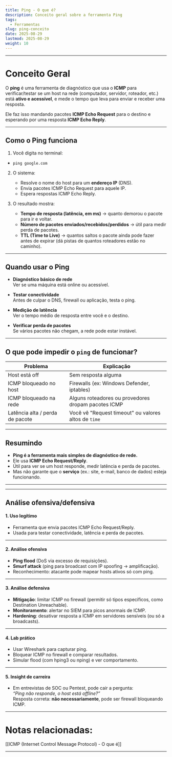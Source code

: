 ```yaml
---
title: Ping - O que é?
description: Conceito geral sobre a ferramenta Ping
tags:
  - Ferramentas
slug: ping-conceito
date: 2025-08-29
lastmod: 2025-08-29
weight: 10
---
```

---
# Conceito Geral

O **ping** é uma ferramenta de diagnóstico que usa o **ICMP** para verificar/testar se um host na rede (computador, servidor, roteador, etc.) está **ativo e acessível**, e mede o tempo que leva para enviar e receber uma resposta.

Ele faz isso mandando pacotes **ICMP Echo Request** para o destino e esperando por uma resposta **ICMP Echo Reply**.

---
## Como o Ping funciona

1. Você digita no terminal:

  * ``ping google.com``

2. O sistema:

    - Resolve o nome do host para um **endereço IP** (DNS).
    - Envia pacotes ICMP Echo Request para aquele IP.
    - Espera respostas ICMP Echo Reply.

3. O resultado mostra:

    - **Tempo de resposta (latência, em ms)** → quanto demorou o pacote para ir e voltar.
    - **Número de pacotes enviados/recebidos/perdidos** → útil para medir perda de pacotes.
    - **TTL (Time to Live)** → quantos saltos o pacote ainda pode fazer antes de expirar (dá pistas de quantos roteadores estão no caminho).

---
## Quando usar o Ping

- **Diagnóstico básico de rede**  
    Ver se uma máquina está online ou acessível.

- **Testar conectividade**  
    Antes de culpar o DNS, firewall ou aplicação, testa o ping.

- **Medição de latência**  
    Ver o tempo médio de resposta entre você e o destino.

- **Verificar perda de pacotes**  
    Se vários pacotes não chegam, a rede pode estar instável.

---
## O que pode impedir o `ping` de funcionar?

| Problema                        | Explicação                                           |
| ------------------------------- | ---------------------------------------------------- |
| Host está off                   | Sem resposta alguma                                  |
| ICMP bloqueado no host          | Firewalls (ex: Windows Defender, iptables)           |
| ICMP bloqueado na rede          | Alguns roteadores ou provedores dropam pacotes ICMP  |
| Latência alta / perda de pacote | Você vê "Request timeout" ou valores altos de `time` |


---
## Resumindo

- **Ping é a ferramenta mais simples de diagnóstico de rede.**
- Ele usa **ICMP Echo Request/Reply**.
- Útil para ver se um host responde, medir latência e perda de pacotes.
- Mas não garante que o **serviço** (ex.: site, e-mail, banco de dados) esteja funcionando.

---
---
## Análise ofensiva/defensiva

#### 1. Uso legítimo

- Ferramenta que envia pacotes ICMP Echo Request/Reply.
- Usada para testar conectividade, latência e perda de pacotes.

---
#### 2. Análise ofensiva

- **Ping flood** (DoS via excesso de requisições).
- **Smurf attack** (ping para broadcast com IP spoofing → amplificação).
- Reconhecimento: atacante pode mapear hosts ativos só com ping.

---
#### 3. Análise defensiva

- **Mitigação**: limitar ICMP no firewall (permitir só tipos específicos, como Destination Unreachable).
- **Monitoramento**: alertar no SIEM para picos anormais de ICMP.
- **Hardening**: desativar resposta a ICMP em servidores sensíveis (ou só a broadcasts).

---
#### 4. Lab prático

- Usar Wireshark para capturar ping.
- Bloquear ICMP no firewall e comparar resultados.
- Simular flood (com hping3 ou nping) e ver comportamento.

---
#### 5. Insight de carreira

- Em entrevistas de SOC ou Pentest, pode cair a pergunta:  
    _“Ping não responde, o host está offline?”_  
    Resposta correta: **não necessariamente**, pode ser firewall bloqueando ICMP.


---
# Notas relacionadas:

[[ICMP (Internet Control Message Protocol) - O que é]]

---